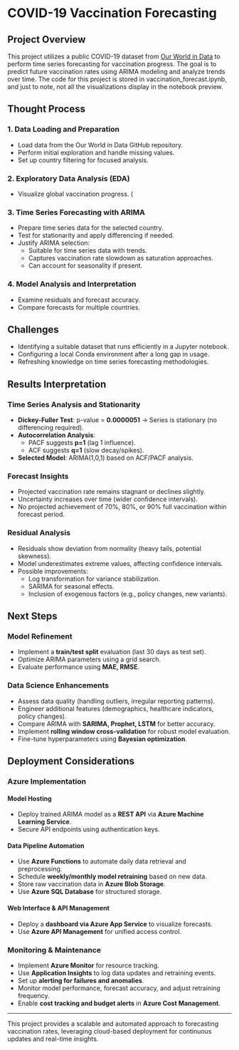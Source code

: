 # COVID-19 Vaccination Forecasting

## Project Overview
This project utilizes a public COVID-19 dataset from [Our World in Data](https://github.com/owid/covid-19-data/tree/master/public/data/vaccinations) to perform time series forecasting for vaccination progress. The goal is to predict future vaccination rates using ARIMA modeling and analyze trends over time. The code for this project is stored in vaccination_forecast.ipynb, and just to note, not all the visualizations display in the notebook preview.

## Thought Process

### 1. Data Loading and Preparation
- Load data from the Our World in Data GitHub repository.
- Perform initial exploration and handle missing values.
- Set up country filtering for focused analysis.

### 2. Exploratory Data Analysis (EDA)
- Visualize global vaccination progress. (

### 3. Time Series Forecasting with ARIMA
- Prepare time series data for the selected country.
- Test for stationarity and apply differencing if needed.
- Justify ARIMA selection:
  - Suitable for time series data with trends.
  - Captures vaccination rate slowdown as saturation approaches.
  - Can account for seasonality if present.

### 4. Model Analysis and Interpretation
- Examine residuals and forecast accuracy.
- Compare forecasts for multiple countries.

## Challenges
- Identifying a suitable dataset that runs efficiently in a Jupyter notebook.
- Configuring a local Conda environment after a long gap in usage.
- Refreshing knowledge on time series forecasting methodologies.

## Results Interpretation

### Time Series Analysis and Stationarity
- **Dickey-Fuller Test**: p-value = **0.0000051** → Series is stationary (no differencing required).
- **Autocorrelation Analysis**:
  - PACF suggests **p=1** (lag 1 influence).
  - ACF suggests **q=1** (slow decay/spikes).
- **Selected Model**: ARIMA(1,0,1) based on ACF/PACF analysis.

### Forecast Insights
- Projected vaccination rate remains stagnant or declines slightly.
- Uncertainty increases over time (wider confidence intervals).
- No projected achievement of 70%, 80%, or 90% full vaccination within forecast period.

### Residual Analysis
- Residuals show deviation from normality (heavy tails, potential skewness).
- Model underestimates extreme values, affecting confidence intervals.
- Possible improvements:
  - Log transformation for variance stabilization.
  - SARIMA for seasonal effects.
  - Inclusion of exogenous factors (e.g., policy changes, new variants).

## Next Steps
### Model Refinement
- Implement a **train/test split** evaluation (last 30 days as test set).
- Optimize ARIMA parameters using a grid search.
- Evaluate performance using **MAE, RMSE**.

### Data Science Enhancements
- Assess data quality (handling outliers, irregular reporting patterns).
- Engineer additional features (demographics, healthcare indicators, policy changes).
- Compare ARIMA with **SARIMA, Prophet, LSTM** for better accuracy.
- Implement **rolling window cross-validation** for robust model evaluation.
- Fine-tune hyperparameters using **Bayesian optimization**.

## Deployment Considerations
### Azure Implementation
#### **Model Hosting**
- Deploy trained ARIMA model as a **REST API** via **Azure Machine Learning Service**.
- Secure API endpoints using authentication keys.

#### **Data Pipeline Automation**
- Use **Azure Functions** to automate daily data retrieval and preprocessing.
- Schedule **weekly/monthly model retraining** based on new data.
- Store raw vaccination data in **Azure Blob Storage**.
- Use **Azure SQL Database** for structured storage.

#### **Web Interface & API Management**
- Deploy a **dashboard via Azure App Service** to visualize forecasts.
- Use **Azure API Management** for unified access control.

### Monitoring & Maintenance
- Implement **Azure Monitor** for resource tracking.
- Use **Application Insights** to log data updates and retraining events.
- Set up **alerting for failures and anomalies**.
- Monitor model performance, forecast accuracy, and adjust retraining frequency.
- Enable **cost tracking and budget alerts** in **Azure Cost Management**.

---
This project provides a scalable and automated approach to forecasting vaccination rates, leveraging cloud-based deployment for continuous updates and real-time insights.

